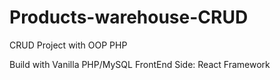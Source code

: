 # Products-warehouse-CRUD
CRUD Project with OOP PHP

Build with Vanilla PHP/MySQL
FrontEnd Side: React Framework
